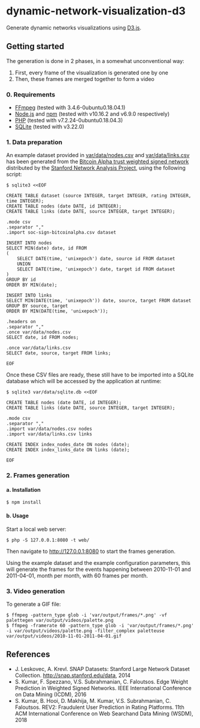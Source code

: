 # dynamic-network-visualization-d3

Generate dynamic networks visualizations using [D3.js](https://d3js.org).

## Getting started

The generation is done in 2 phases, in a somewhat unconventional way:

1. First, every frame of the visualization is generated one by one
2. Then, these frames are merged together to form a video

### 0. Requirements

* [FFmpeg](https://www.ffmpeg.org) (tested with 3.4.6-0ubuntu0.18.04.1)
* [Node.js](https://nodejs.org) and [npm](https://www.npmjs.com) (tested with v10.16.2 and v6.9.0 respectively)
* [PHP](https://www.php.net) (tested with v7.2.24-0ubuntu0.18.04.3)
* [SQLite](https://www.sqlite.org/index.html) (tested with v3.22.0)

### 1. Data preparation

An example dataset provided in [var/data/nodes.csv](var/data/nodes.csv) and [var/data/links.csv](var/data/links.csv) has been generated from the [Bitcoin Alpha trust weighted signed network](http://snap.stanford.edu/data/soc-sign-bitcoin-alpha.html) distributed by the [Stanford Network Analysis Project](http://snap.stanford.edu/index.html), using the following script:

```
$ sqlite3 <<EOF

CREATE TABLE dataset (source INTEGER, target INTEGER, rating INTEGER, time INTEGER);
CREATE TABLE nodes (date DATE, id INTEGER);
CREATE TABLE links (date DATE, source INTEGER, target INTEGER);

.mode csv
.separator ","
.import soc-sign-bitcoinalpha.csv dataset

INSERT INTO nodes
SELECT MIN(date) date, id FROM
(
    SELECT DATE(time, 'unixepoch') date, source id FROM dataset
    UNION
    SELECT DATE(time, 'unixepoch') date, target id FROM dataset
)
GROUP BY id
ORDER BY MIN(date);

INSERT INTO links
SELECT MIN(DATE(time, 'unixepoch')) date, source, target FROM dataset
GROUP BY source, target
ORDER BY MIN(DATE(time, 'unixepoch'));

.headers on
.separator ","
.once var/data/nodes.csv
SELECT date, id FROM nodes;

.once var/data/links.csv
SELECT date, source, target FROM links;

EOF
```

Once these CSV files are ready, these still have to be imported into a SQLite database which will be accessed by the application at runtime:

```
$ sqlite3 var/data/sqlite.db <<EOF

CREATE TABLE nodes (date DATE, id INTEGER);
CREATE TABLE links (date DATE, source INTEGER, target INTEGER);

.mode csv
.separator ","
.import var/data/nodes.csv nodes
.import var/data/links.csv links

CREATE INDEX index_nodes_date ON nodes (date);
CREATE INDEX index_links_date ON links (date);

EOF
```

### 2. Frames generation

#### a. Installation

```
$ npm install
```

#### b. Usage

Start a local web server:

```
$ php -S 127.0.0.1:8080 -t web/
```

Then navigate to http://127.0.0.1:8080 to start the frames generation.

Using the example dataset and the example configuration parameters, this will generate the frames for the events happening between 2010-11-01 and 2011-04-01, month per month, with 60 frames per month.

### 3. Video generation

To generate a GIF file:

```
$ ffmpeg -pattern_type glob -i 'var/output/frames/*.png' -vf palettegen var/output/videos/palette.png
$ ffmpeg -framerate 60 -pattern_type glob -i 'var/output/frames/*.png' -i var/output/videos/palette.png -filter_complex paletteuse var/output/videos/2010-11-01-2011-04-01.gif
```

## References

* J. Leskovec, A. Krevl. SNAP Datasets: Stanford Large Network Dataset Collection. http://snap.stanford.edu/data, 2014
* S. Kumar, F. Spezzano, V.S. Subrahmanian, C. Faloutsos. Edge Weight Prediction in Weighted Signed Networks. IEEE International Conference on Data Mining (ICDM), 2016
* S. Kumar, B. Hooi, D. Makhija, M. Kumar, V.S. Subrahmanian, C. Faloutsos. REV2: Fraudulent User Prediction in Rating Platforms. 11th ACM International Conference on Web Searchand Data Mining (WSDM), 2018
